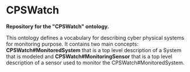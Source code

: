 # CPSWatch
**Repository for the "CPSWatch" ontology.**

This ontology defines a vocabulary for describing cyber physical systems for monitoring purpose. It contains two main concepts: **CPSWatch#MonitoredSystem** that is a top level description of a System that is modeled and **CPSWatch#MonitoringSensor** that is a top level description of a sensor used to monitor the CPSWatch#MonitoredSystem.
